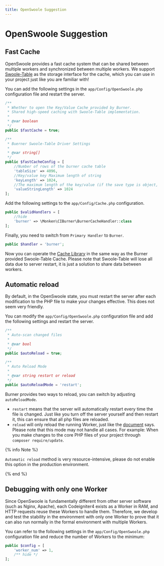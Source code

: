 ```yaml
---
title: OpenSwoole Suggestion
---
```


# OpenSwoole Suggestion

## Fast Cache

OpenSwoole provides a fast cache system that can be shared between multiple workers and synchronized between multiple workers. We support [Swoole-Table](https://openswoole.com/docs/modules/swoole-table) as the storage interface for the cache, which you can use in your project just like you are familiar with!

You can add the following settings in the `app/Config/OpenSwoole.php` configuration file and restart the server.

```php
/**
 * Whether to open the Key/Value Cache provided by Burner.
 * Shared high-speed caching with Swoole-Table implementation.
 * 
 * @var boolean
 */
public $fastCache = true;

/**
 * Buerner Swoole-Table Driver Settings
 * 
 * @var string[]
 */
public $fastCacheConfig = [
    //Number of rows of the burner cache table
    'tableSize' => 4096,   
    //Key/value key Maximum length of string
    'keyLength' => 1024,
    //The maximum length of the key/value (if the save type is object, array, string).
    'valueStringLength' => 1024
];
```

Add the following settings to the `app/Config/Cache.php` configuration.

```php
public $validHandlers = [
    //hide
    'burner' => \Monken\CIBurner\BurnerCacheHandler::class
];
```

Finally, you need to switch from `Primary Handler` to `Burner`.

```php
public $handler = 'burner';
```

Now you can operate the [Cache Library](https://www.codeigniter.com/user_guide/libraries/caching.html) in the same way as the Burner provided Swoole-Table Cache. Please note that Swoole-Table will lose all data due to server restart, it is just a solution to share data between workers.

## Automatic reload

By default, in the OpenSwoole state, you must restart the server after each modification to the PHP file to make your changes effective. This does not seem very friendly.

You can modify the `app/Config/OpenSwoole.php` configuration file and add the following settings and restart the server.

```php
/**
 * Auto-scan changed files
 *
 * @var bool
 */
public $autoReload = true;

/**
 * Auto Reload Mode
 *
 * @var string restart or reload
 */
public $autoReloadMode = 'restart';
```

Burner provides two ways to reload, you can switch by adjusting `autoReloadMode`.

* `restart` means that the server will automatically restart every time the file is changed. Just like you turn off the server yourself and then restart it, this can ensure that all php files are reloaded.
* `reload` will only reload the running Worker, just like the [document](https://openswoole.com/docs/modules/swoole-server-reload#hot-code-linux-signal-trigger) says. Please note that this mode may not handle all cases. For example: When you make changes to the core PHP files of your project through `composer require/update`.

{% info Note %}

`Automatic reload` method is very resource-intensive, please do not enable this option in the production environment.

{% end %}

## Debugging with only one Worker

Since OpenSwoole is fundamentally different from other server software (such as Nginx, Apache), each Codeigniter4 exists as a Worker in RAM, and HTTP requests reuse these Workers to handle them. Therefore, we develop and test the stability in the environment with only one Worker to prove that it can also run normally in the formal environment with multiple Workers.

You can refer to the following settings in the `app/Config/OpenSwoole.php` configuration file and reduce the number of Workers to the minimum:

```php
public $config = [
    'worker_num' => 1,
    /** hide */
];
```
